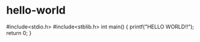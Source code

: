 # hello-world
#include<stdio.h>
#include<stblib.h>
int main()
{ printf("HELLO WORLD!!"); 
  return 0;
}
